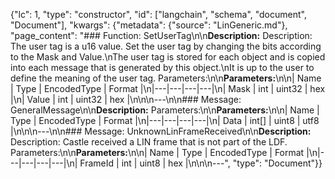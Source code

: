 {"lc": 1, "type": "constructor", "id": ["langchain", "schema", "document", "Document"], "kwargs": {"metadata": {"source": "LinGeneric.md"}, "page_content": "### Function: SetUserTag\n\n**Description:** Description: The user tag is a u16 value. Set the user tag by changing the bits according to the Mask and Value.\nThe user tag is stored for each object and is copied into each message that is generated by this object.\nIt is up to the user to define the meaning of the user tag. Parameters:\n\n**Parameters:**\n\n| Name | Type | EncodedType | Format |\n|---|---|---|---|\n| Mask | int | uint32 | hex |\n| Value | int | uint32 | hex |\n\n\n---\n\n### Message: GeneralMessage\n\n**Description:** Parameters:\n\n**Parameters:**\n\n| Name | Type | EncodedType | Format |\n|---|---|---|---|\n| Data | int[] | uint8 | utf8 |\n\n\n---\n\n### Message: UnknownLinFrameReceived\n\n**Description:** Description: Castle received a LIN frame that is not part of the LDF. Parameters:\n\n**Parameters:**\n\n| Name | Type | EncodedType | Format |\n|---|---|---|---|\n| FrameId | int | uint8 | hex |\n\n\n---", "type": "Document"}}